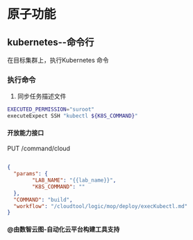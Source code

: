 # 原子功能

## kubernetes--命令行

在目标集群上，执行Kubernetes 命令

### 执行命令

1. 同步任务描述文件

```bash
EXECUTED_PERMISSION="suroot"
executeExpect SSH "kubectl ${K8S_COMMAND}"
```

#### 开放能力接口

PUT /command/cloud

```json

{
  "params": {
        "LAB_NAME": "{{lab_name}}",
        "K8S_COMMAND": ""
  },
  "COMMAND": "build",
  "workflow": "/cloudtool/logic/mop/deploy/execKubectl.md"
}
```

#### @由数智云图-自动化云平台构建工具支持